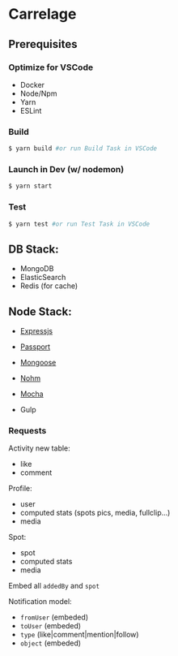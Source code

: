 # Carrelage

## Prerequisites
### Optimize for VSCode
- Docker
- Node/Npm
- Yarn
- ESLint

### Build
```bash
$ yarn build #or run Build Task in VSCode
```

### Launch in Dev (w/ nodemon)
```bash
$ yarn start
```

### Test
```bash
$ yarn test #or run Test Task in VSCode
```

## DB Stack:
- MongoDB
- ElasticSearch
- Redis (for cache)

## Node Stack:
- [Expressjs](https://github.com/expressjs/express)
- [Passport](https://github.com/jaredhanson/passport)
- [Mongoose](https://github.com/Automattic/mongoose)
- [Nohm](https://github.com/maritz/nohm)
- [Mocha](https://github.com/mochajs/mocha)

- Gulp

### Requests

Activity new table:
- like
- comment

Profile:
- user
- computed stats (spots pics, media, fullclip...)
- media

Spot:
- spot
- computed stats
- media

Embed all `addedBy` and `spot`

Notification model:
- `fromUser` (embeded)
- `toUser` (embeded)
- `type` (like|comment|mention|follow)
- `object` (embeded)